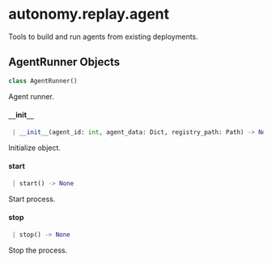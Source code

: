 <a name="autonomy.replay.agent"></a>
# autonomy.replay.agent

Tools to build and run agents from existing deployments.

<a name="autonomy.replay.agent.AgentRunner"></a>
## AgentRunner Objects

```python
class AgentRunner()
```

Agent runner.

<a name="autonomy.replay.agent.AgentRunner.__init__"></a>
#### `__`init`__`

```python
 | __init__(agent_id: int, agent_data: Dict, registry_path: Path) -> None
```

Initialize object.

<a name="autonomy.replay.agent.AgentRunner.start"></a>
#### start

```python
 | start() -> None
```

Start process.

<a name="autonomy.replay.agent.AgentRunner.stop"></a>
#### stop

```python
 | stop() -> None
```

Stop the process.

